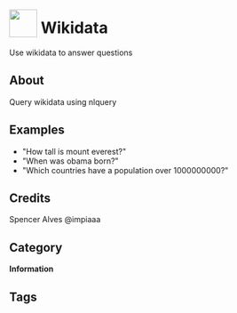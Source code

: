 # <img src="https://raw.githack.com/FortAwesome/Font-Awesome/master/svgs/solid/barcode.svg" card_color="#990000" width="50" height="50" style="vertical-align:bottom"/> Wikidata
Use wikidata to answer questions

## About
Query wikidata using nlquery

## Examples
* "How tall is mount everest?"
* "When was obama born?"
* "Which countries have a population over 1000000000?"

## Credits
Spencer Alves @impiaaa

## Category
**Information**

## Tags


